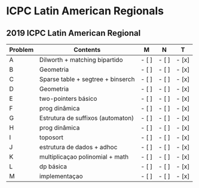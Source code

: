 # ICPC Latin American Regionals


## 2019 ICPC Latin American Regional
| Problem  | Contents | M | N | T |
| --- | --- | --- | --- | --- |
| A  | Dilworth + matching bipartido | - [ ]| - [ ]| - [x]|
| B  | Geometria | - [ ]| - [ ]| - [x]|
| C  | Sparse table + segtree + binserch | - [ ]| - [ ]| - [x]|
| D  | Geometria | - [ ]| - [ ]| - [x]|
| E  | two-pointers básico | - [ ]| - [ ]| - [x]|
| F  | prog dinâmica | - [ ]| - [ ]| - [x]|
| G  | Estrutura de suffixos (automaton) | - [ ]| - [ ]| - [x]|
| H  | prog dinâmica | - [ ]| - [ ]| - [x]|
| I  | toposort | - [ ]| - [ ]| - [x]|
| J  | estrutura de dados + adhoc | - [ ]| - [ ]| - [x]|
| K  | multiplicaçao polinomial + math | - [ ]| - [ ]| - [x]|
| L  | dp básica | - [ ]| - [ ]| - [x]|
| M  | implementaçao | - [ ]| - [ ]| - [x]|
